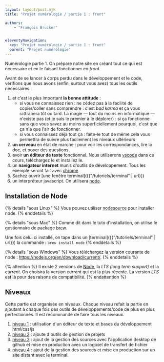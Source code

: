 ```yaml
---
layout: layout/post.njk
title: "Projet numérologie / partie 1 : front"

authors:
    - "François Brucker"


eleventyNavigation:
  key: "Projet numérologie / partie 1 : front"
  parent: "Projet numérologie"
---
```


<!-- début résumé -->

Numérologie partie 1. On prépare notre site en créant tout ce qui est nécessaire et en le faisant fonctionner en *front*.

<!-- fin résumé -->

Avant de se lancer à corps perdu dans le développement et le code, vérifions que nous avons (enfin, surtout vous avez) tous les outils nécessaires :

1. et c'est le plus important **la bonne attitude** :
   * si vous ne connaissez rien : ne cédez pas à la facilité de copier/coller sans comprendre : c'est *bad karma* et ça vous rattrapera tôt ou tard. La magie — tout du moins en informatique — n'existe pas (et je suis le premier à le déplorer) : si ça fonctionne sans que vous savez au moins superficiellement pourquoi, c'est que ça n'a que l'air de fonctionner.
   * si vous connaissez déjà tout ça : faite-le tout de même cela vous permettra de suivre plus facilement les niveaux ultérieurs
2. **un cerveau** en état de marche : pour voir les correspondances, lire la doc, et poser des questions.
3. avoir **un éditeur de texte** fonctionnel. Nous utiliserons [vscode](https://code.visualstudio.com/) dans ce cours, téléchargez le et installez le.
4. un **navigateur internet** munis d'outils de développement. Tous les exemple seront fait avec [chrome](https://www.google.fr/chrome/).
5. Sachez ouvrir [une fenêtre terminal]({{"/tutoriels/terminal" | url}})
6. un interpréteur javascript. On utilisera [node](https://nodejs.org/en/).

## Installation de Node

{% details "sous Linux" %}
Vous pouvez utiliser [nodesource](https://github.com/nodesource/distributions/blob/master/README.md) pour installer node.
{% enddetails %}

{% details "sous Mac" %}
Comme dit dans le tuto d'installation, on utilise le gestionnaire de package [brew](https://brew.sh/).

Une fois celui ci installé, on tape dans un [terminal]({{"/tutoriels/terminal" | url}}) la commande : `brew install node`
{% enddetails %}

{% details "sous Windows" %}
Vous téléchargez la version courante de node : <https://nodejs.org/en/download/current/>.
{% enddetails %}

{% attention %}
Il existe 2 versions de [Node](https://nodejs.org/en/), la *LTS (long term support)* et la *current*. On choisira la version *current* qui est la plus récente. La version *LTS* est là pour des raisons de compatibilité.
{% endattention %}

## Niveaux

Cette partie est organisée en niveaux. Chaque niveau refait la partie en ajoutant à chaque fois des outils de développements/code de plus en plus perfectionnés. Il est recommandé de faire tous les niveaux.

1. [niveau 1](./niveau-1) : utilisation d'un éditeur de texte et bases du développement html/css/js
2. [niveau 2](./niveau-2) : ajoute d'outils de gestion de projets
3. [niveau 3](./niveau-3) : ajout de la gestion des sources avec l'application desktop de github et mise en production avec un logiciel de transfert de fichier
4. [niveau 4](./niveau-4) : ajout de la gestion des sources et mise en production sur un site distant avec le terminal.
